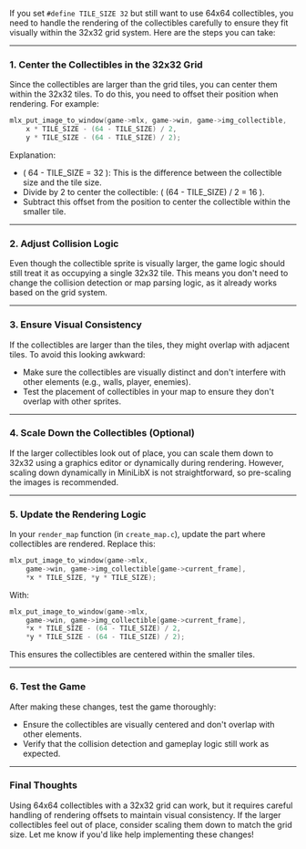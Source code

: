 If you set `#define TILE_SIZE 32` but still want to use 64x64 collectibles, you need to handle the rendering of the collectibles carefully to ensure they fit visually within the 32x32 grid system. Here are the steps you can take:

---

### 1. **Center the Collectibles in the 32x32 Grid**

Since the collectibles are larger than the grid tiles, you can center them within the 32x32 tiles. To do this, you need to offset their position when rendering. For example:

```c
mlx_put_image_to_window(game->mlx, game->win, game->img_collectible,
    x * TILE_SIZE - (64 - TILE_SIZE) / 2,
    y * TILE_SIZE - (64 - TILE_SIZE) / 2);
```

Explanation:

- \( 64 - TILE_SIZE = 32 \): This is the difference between the collectible size and the tile size.
- Divide by 2 to center the collectible: \( (64 - TILE_SIZE) / 2 = 16 \).
- Subtract this offset from the position to center the collectible within the smaller tile.

---

### 2. **Adjust Collision Logic**

Even though the collectible sprite is visually larger, the game logic should still treat it as occupying a single 32x32 tile. This means you don't need to change the collision detection or map parsing logic, as it already works based on the grid system.

---

### 3. **Ensure Visual Consistency**

If the collectibles are larger than the tiles, they might overlap with adjacent tiles. To avoid this looking awkward:

- Make sure the collectibles are visually distinct and don't interfere with other elements (e.g., walls, player, enemies).
- Test the placement of collectibles in your map to ensure they don't overlap with other sprites.

---

### 4. **Scale Down the Collectibles (Optional)**

If the larger collectibles look out of place, you can scale them down to 32x32 using a graphics editor or dynamically during rendering. However, scaling down dynamically in MiniLibX is not straightforward, so pre-scaling the images is recommended.

---

### 5. **Update the Rendering Logic**

In your `render_map` function (in `create_map.c`), update the part where collectibles are rendered. Replace this:

```c
mlx_put_image_to_window(game->mlx,
    game->win, game->img_collectible[game->current_frame],
    *x * TILE_SIZE, *y * TILE_SIZE);
```

With:

```c
mlx_put_image_to_window(game->mlx,
    game->win, game->img_collectible[game->current_frame],
    *x * TILE_SIZE - (64 - TILE_SIZE) / 2,
    *y * TILE_SIZE - (64 - TILE_SIZE) / 2);
```

This ensures the collectibles are centered within the smaller tiles.

---

### 6. **Test the Game**

After making these changes, test the game thoroughly:

- Ensure the collectibles are visually centered and don't overlap with other elements.
- Verify that the collision detection and gameplay logic still work as expected.

---

### Final Thoughts

Using 64x64 collectibles with a 32x32 grid can work, but it requires careful handling of rendering offsets to maintain visual consistency. If the larger collectibles feel out of place, consider scaling them down to match the grid size. Let me know if you'd like help implementing these changes!
